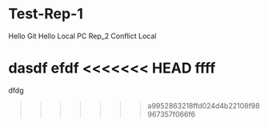 # Test-Rep-1
Hello Git
Hello Local PC
Rep_2
Conflict Local

dasdf efdf
<<<<<<< HEAD
ffff
=======
dfdg
>>>>>>> a9952863218ffd024d4b22108f98967357f066f6
